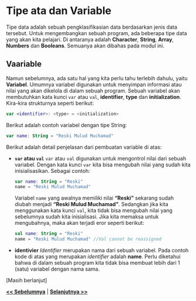 # Tipe ata dan Variable

Tipe data adalah sebuah pengklasifikasian data berdasarkan jenis data tersebut. Untuk mengembangkan sebuah program, ada beberapa tipe data yang akan kita pelajari. Di antaranya adalah **Character**, **String**, **Array**, **Numbers** dan **Booleans**. Semuanya akan dibahas pada modul ini.

## Vaariable

Namun sebelumnya, ada satu hal yang kita perlu tahu terlebih dahulu, yaitu **Variabel**. Umumnya variabel digunakan untuk menyimpan informasi atau nilai yang akan dikelola di dalam sebuah program. Sebuah variabel akan membutuhkan kata kunci `var` atau `val`, **identifier**, **type** dan **initialization**. Kira-kira strukturnya seperti berikut:

```kotlin
var <identifier>: <type> = <initialization>
```

Berikut adalah contoh variabel dengan tipe String:

```kotlin
var name: String = "Reski Mulud Muchamad"
```

Berikut adalah detail penjelasan dari pembuatan variable di atas:

* **`var` atau `val`**
  `var` atau `val` digunakan untuk mengontrol nilai dari sebuah variabel. Dengan kata kunci `var` kita bisa mengubah nilai yang sudah kita inisialisasikan. Sebagai contoh:

  ```kotlin
  var name: String = "Reski"
  name = "Reski Mulud Muchamad"
  ```

  Variabel `name` yang awalnya memiliki nilai **“Reski”** sekarang sudah diubah menjadi **“Reski Mulud Muchamad”**. Sedangkan jika kita menggunakan kata kunci `val`, kita tidak bisa mengubah nilai yang sebelumnya sudah kita inisialisasi. Jika kita memaksa untuk mengubahnya, maka akan terjadi eror seperti berikut:

  ```kotlin
  val name: String = "Reski"
  name = "Reski Mulud Muchamad" //Val cannot be reassigned
  ```

* **identivier**
  _Identifier_ merupakan nama dari sebuah variabel. Pada contoh kode di atas yang merupakan _identifier_ adalah **name**. Perlu diketahui bahwa di dalam sebuah program kita tidak bisa membuat lebih dari 1 (satu) variabel dengan nama sama.

[Masih berlanjut]

**[<< Sebelumnya](m1-fundamental-kotlin.md)**  | **[Selanjutnya >>](m3-function-kotlin.md)**
